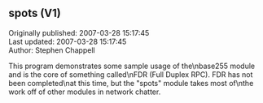 ## spots (V1)  
Originally published: 2007-03-28 15:17:45  
Last updated: 2007-03-28 15:17:45  
Author: Stephen Chappell  
  
This program demonstrates some sample usage of the\nbase255 module and is the core of something called\nFDR (Full Duplex RPC). FDR has not been completed\nat this time, but the "spots" module takes most of\nthe work off of other modules in network chatter.